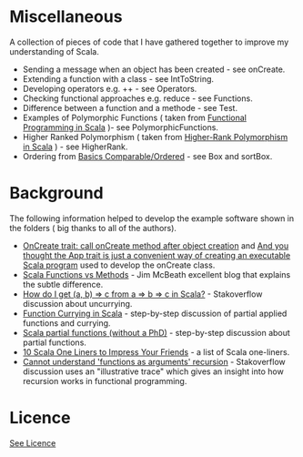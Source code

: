 # Miscellaneous


A collection of pieces of code that I have gathered together to improve my understanding of Scala.

* Sending a message when an object has been created - see onCreate.
* Extending a function with a class - see IntToString.
* Developing operators e.g. ++ - see Operators.
* Checking functional approaches e.g. reduce - see Functions.
* Difference between a function and a methode - see Test.
* Examples of Polymorphic Functions ( taken from [Functional Programming in Scala](http://www.manning.com/bjarnason/) )- see PolymorphicFunctions.
* Higher Ranked Polymorphism ( taken from [Higher-Rank Polymorphism in Scala](https://apocalisp.wordpress.com/2010/07/02/higher-rank-polymorphism-in-scala/) ) - see HigherRank.
* Ordering from [Basics Comparable/Ordered](http://like-a-boss.net/2012/07/30/ordering-and-ordered-in-scala.html) - see Box and sortBox.

# Background

The following information helped to develop the example software shown in the folders ( big thanks to all of the 
authors).

* [OnCreate trait: call onCreate method after object creation](https://issues.scala-lang.org/browse/SI-4330) and 
[And you thought the App trait is just a convenient way of creating an executable Scala program](http://blog.knoldus.com/2014/10/05/app-trait-with-delayedinit/)
used to develop the onCreate class.
* [Scala Functions vs Methods](http://jim-mcbeath.blogspot.co.uk/2009/05/scala-functions-vs-methods.html) - Jim McBeath excellent blog that explains the subtle difference.
* [How do I get (a, b) => c from a => b => c in Scala?](http://stackoverflow.com/questions/3456864/how-do-i-get-a-b-c-from-a-b-c-in-scala) - Stakoverflow discussion about uncurrying.
* [Function Currying in Scala](http://www.codecommit.com/blog/scala/function-currying-in-scala) - step-by-step discussion of partial applied functions and currying.
* [Scala partial functions (without a PhD)](http://blog.bruchez.name/2011/10/scala-partial-functions-without-phd.html) - step-by-step discussion about partial functions.
* [10 Scala One Liners to Impress Your Friends](https://mkaz.com/2011/05/31/10-scala-one-liners-to-impress-your-friends/) -  a list of Scala one-liners.
* [Cannot understand 'functions as arguments' recursion](http://stackoverflow.com/questions/14636502/cannot-understand-functions-as-arguments-recursion) - Stakoverflow discussion uses an "illustrative trace" which gives an insight into 
how recursion works in functional programming.

# Licence

[See Licence](/LICENSE)











